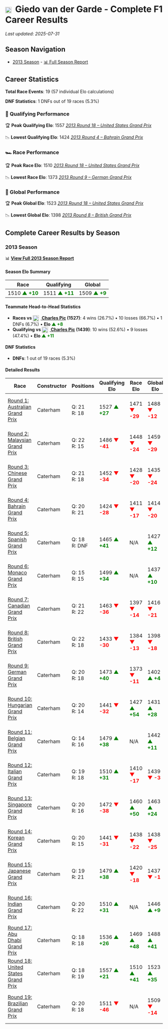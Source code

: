 # <img src="https://upload.wikimedia.org/wikipedia/commons/2/20/Flag_of_the_Netherlands.svg" alt="Netherlands" width="20" height="auto" style="vertical-align: middle; margin-right: 5px;" onerror="this.outerHTML='🇳🇱'; this.style.marginRight='5px';"/> Giedo van der Garde - Complete F1 Career Results

*Last updated: 2025-07-31*

## Season Navigation

- [2013 Season](#2013-season) - [📊 Full Season Report](../seasons/2013-season-report)

## Career Statistics

**Total Race Events**: 19 (57 individual Elo calculations)

**DNF Statistics**: 1 DNFs out of 19 races (5.3%)

### 🏁 Qualifying Performance

🏆 **Peak Qualifying Elo**: 1557
   *[2013 Round 18 – United States Grand Prix](../seasons/2013-season-report#round-18-united-states-grand-prix)*

📉 **Lowest Qualifying Elo**: 1424
   *[2013 Round 4 – Bahrain Grand Prix](../seasons/2013-season-report#round-4-bahrain-grand-prix)*

### 🏎️ Race Performance

🏆 **Peak Race Elo**: 1510
   *[2013 Round 18 – United States Grand Prix](../seasons/2013-season-report#round-18-united-states-grand-prix)*

📉 **Lowest Race Elo**: 1373
   *[2013 Round 9 – German Grand Prix](../seasons/2013-season-report#round-9-german-grand-prix)*

### 🌟 Global Performance

🏆 **Peak Global Elo**: 1523
   *[2013 Round 18 – United States Grand Prix](../seasons/2013-season-report#round-18-united-states-grand-prix)*

📉 **Lowest Global Elo**: 1398
   *[2013 Round 8 – British Grand Prix](../seasons/2013-season-report#round-8-british-grand-prix)*


## Complete Career Results by Season

### 2013 Season

📊 **[View Full 2013 Season Report](../seasons/2013-season-report)**

#### Season Elo Summary

| Race | Qualifying | Global |
|------|------------|--------|
| 1510 **<span style="color: green;">▲ +10</span>** | 1511 **<span style="color: green;">▲ +11</span>** | 1509 **<span style="color: green;">▲ +9</span>** |

#### Teammate Head-to-Head Statistics

- **Races vs [<img src="https://upload.wikimedia.org/wikipedia/commons/c/c3/Flag_of_France.svg" alt="France" width="20" height="auto" style="vertical-align: middle; margin-right: 5px;" onerror="this.outerHTML='🇫🇷'; this.style.marginRight='5px';"/> Charles Pic](charles-pic) (1527)**: 4 wins (26.7%) • 10 losses (66.7%) • 1 DNFs (6.7%) • **Elo **<span style="color: green;">▲ +8</span>****
- **Qualifying vs [<img src="https://upload.wikimedia.org/wikipedia/commons/c/c3/Flag_of_France.svg" alt="France" width="20" height="auto" style="vertical-align: middle; margin-right: 5px;" onerror="this.outerHTML='🇫🇷'; this.style.marginRight='5px';"/> Charles Pic](charles-pic) (1439)**: 10 wins (52.6%) • 9 losses (47.4%) • **Elo <span style="color: green;">▲ +11</span>**

#### DNF Statistics

- **DNFs**: 1 out of 19 races (5.3%)

#### Detailed Results

| Race | Constructor | Positions | Qualifying Elo | Race Elo | Global Elo | Teammate |
|------|-------------|-----------|----------------|----------|------------|----------|
| [Round 1: Australian Grand Prix](../seasons/2013-season-report#round-1-australian-grand-prix) | Caterham | Q: 21<br/>R: 18 | 1527 **<span style="color: green;">▲ +27</span>** | 1471 **<span style="color: red;">▼ -29</span>** | 1488 **<span style="color: red;">▼ -12</span>** | [<img src="https://upload.wikimedia.org/wikipedia/commons/c/c3/Flag_of_France.svg" alt="France" width="20" height="auto" style="vertical-align: middle; margin-right: 5px;" onerror="this.outerHTML='🇫🇷'; this.style.marginRight='5px';"/> Charles Pic](charles-pic)<br/>Q: 22<br/>R: 16 |
| [Round 2: Malaysian Grand Prix](../seasons/2013-season-report#round-2-malaysian-grand-prix) | Caterham | Q: 22<br/>R: 15 | 1486 **<span style="color: red;">▼ -41</span>** | 1448 **<span style="color: red;">▼ -24</span>** | 1459 **<span style="color: red;">▼ -29</span>** | [<img src="https://upload.wikimedia.org/wikipedia/commons/c/c3/Flag_of_France.svg" alt="France" width="20" height="auto" style="vertical-align: middle; margin-right: 5px;" onerror="this.outerHTML='🇫🇷'; this.style.marginRight='5px';"/> Charles Pic](charles-pic)<br/>Q: 20<br/>R: 14 |
| [Round 3: Chinese Grand Prix](../seasons/2013-season-report#round-3-chinese-grand-prix) | Caterham | Q: 21<br/>R: 18 | 1452 **<span style="color: red;">▼ -34</span>** | 1428 **<span style="color: red;">▼ -20</span>** | 1435 **<span style="color: red;">▼ -24</span>** | [<img src="https://upload.wikimedia.org/wikipedia/commons/c/c3/Flag_of_France.svg" alt="France" width="20" height="auto" style="vertical-align: middle; margin-right: 5px;" onerror="this.outerHTML='🇫🇷'; this.style.marginRight='5px';"/> Charles Pic](charles-pic)<br/>Q: 20<br/>R: 16 |
| [Round 4: Bahrain Grand Prix](../seasons/2013-season-report#round-4-bahrain-grand-prix) | Caterham | Q: 20<br/>R: 21 | 1424 **<span style="color: red;">▼ -28</span>** | 1411 **<span style="color: red;">▼ -17</span>** | 1414 **<span style="color: red;">▼ -20</span>** | [<img src="https://upload.wikimedia.org/wikipedia/commons/c/c3/Flag_of_France.svg" alt="France" width="20" height="auto" style="vertical-align: middle; margin-right: 5px;" onerror="this.outerHTML='🇫🇷'; this.style.marginRight='5px';"/> Charles Pic](charles-pic)<br/>Q: 18<br/>R: 17 |
| [Round 5: Spanish Grand Prix](../seasons/2013-season-report#round-5-spanish-grand-prix) | Caterham | Q: 18<br/>R: DNF | 1465 **<span style="color: green;">▲ +41</span>** | N/A | 1427 **<span style="color: green;">▲ +12</span>** | [<img src="https://upload.wikimedia.org/wikipedia/commons/c/c3/Flag_of_France.svg" alt="France" width="20" height="auto" style="vertical-align: middle; margin-right: 5px;" onerror="this.outerHTML='🇫🇷'; this.style.marginRight='5px';"/> Charles Pic](charles-pic)<br/>Q: 22<br/>R: 17 |
| [Round 6: Monaco Grand Prix](../seasons/2013-season-report#round-6-monaco-grand-prix) | Caterham | Q: 15<br/>R: 15 | 1499 **<span style="color: green;">▲ +34</span>** | N/A | 1437 **<span style="color: green;">▲ +10</span>** | [<img src="https://upload.wikimedia.org/wikipedia/commons/c/c3/Flag_of_France.svg" alt="France" width="20" height="auto" style="vertical-align: middle; margin-right: 5px;" onerror="this.outerHTML='🇫🇷'; this.style.marginRight='5px';"/> Charles Pic](charles-pic)<br/>Q: 18<br/>R: DNF |
| [Round 7: Canadian Grand Prix](../seasons/2013-season-report#round-7-canadian-grand-prix) | Caterham | Q: 21<br/>R: 22 | 1463 **<span style="color: red;">▼ -36</span>** | 1397 **<span style="color: red;">▼ -14</span>** | 1416 **<span style="color: red;">▼ -21</span>** | [<img src="https://upload.wikimedia.org/wikipedia/commons/c/c3/Flag_of_France.svg" alt="France" width="20" height="auto" style="vertical-align: middle; margin-right: 5px;" onerror="this.outerHTML='🇫🇷'; this.style.marginRight='5px';"/> Charles Pic](charles-pic)<br/>Q: 18<br/>R: 18 |
| [Round 8: British Grand Prix](../seasons/2013-season-report#round-8-british-grand-prix) | Caterham | Q: 22<br/>R: 18 | 1433 **<span style="color: red;">▼ -30</span>** | 1384 **<span style="color: red;">▼ -13</span>** | 1398 **<span style="color: red;">▼ -18</span>** | [<img src="https://upload.wikimedia.org/wikipedia/commons/c/c3/Flag_of_France.svg" alt="France" width="20" height="auto" style="vertical-align: middle; margin-right: 5px;" onerror="this.outerHTML='🇫🇷'; this.style.marginRight='5px';"/> Charles Pic](charles-pic)<br/>Q: 18<br/>R: 15 |
| [Round 9: German Grand Prix](../seasons/2013-season-report#round-9-german-grand-prix) | Caterham | Q: 20<br/>R: 18 | 1473 **<span style="color: green;">▲ +40</span>** | 1373 **<span style="color: red;">▼ -11</span>** | 1402 **<span style="color: green;">▲ +4</span>** | [<img src="https://upload.wikimedia.org/wikipedia/commons/c/c3/Flag_of_France.svg" alt="France" width="20" height="auto" style="vertical-align: middle; margin-right: 5px;" onerror="this.outerHTML='🇫🇷'; this.style.marginRight='5px';"/> Charles Pic](charles-pic)<br/>Q: 22<br/>R: 17 |
| [Round 10: Hungarian Grand Prix](../seasons/2013-season-report#round-10-hungarian-grand-prix) | Caterham | Q: 20<br/>R: 14 | 1441 **<span style="color: red;">▼ -32</span>** | 1427 **<span style="color: green;">▲ +54</span>** | 1431 **<span style="color: green;">▲ +28</span>** | [<img src="https://upload.wikimedia.org/wikipedia/commons/c/c3/Flag_of_France.svg" alt="France" width="20" height="auto" style="vertical-align: middle; margin-right: 5px;" onerror="this.outerHTML='🇫🇷'; this.style.marginRight='5px';"/> Charles Pic](charles-pic)<br/>Q: 19<br/>R: 15 |
| [Round 11: Belgian Grand Prix](../seasons/2013-season-report#round-11-belgian-grand-prix) | Caterham | Q: 14<br/>R: 16 | 1479 **<span style="color: green;">▲ +38</span>** | N/A | 1442 **<span style="color: green;">▲ +11</span>** | [<img src="https://upload.wikimedia.org/wikipedia/commons/c/c3/Flag_of_France.svg" alt="France" width="20" height="auto" style="vertical-align: middle; margin-right: 5px;" onerror="this.outerHTML='🇫🇷'; this.style.marginRight='5px';"/> Charles Pic](charles-pic)<br/>Q: 22<br/>R: DNF |
| [Round 12: Italian Grand Prix](../seasons/2013-season-report#round-12-italian-grand-prix) | Caterham | Q: 19<br/>R: 18 | 1510 **<span style="color: green;">▲ +31</span>** | 1410 **<span style="color: red;">▼ -17</span>** | 1439 **<span style="color: red;">▼ -3</span>** | [<img src="https://upload.wikimedia.org/wikipedia/commons/c/c3/Flag_of_France.svg" alt="France" width="20" height="auto" style="vertical-align: middle; margin-right: 5px;" onerror="this.outerHTML='🇫🇷'; this.style.marginRight='5px';"/> Charles Pic](charles-pic)<br/>Q: 20<br/>R: 17 |
| [Round 13: Singapore Grand Prix](../seasons/2013-season-report#round-13-singapore-grand-prix) | Caterham | Q: 20<br/>R: 16 | 1472 **<span style="color: red;">▼ -38</span>** | 1460 **<span style="color: green;">▲ +50</span>** | 1463 **<span style="color: green;">▲ +24</span>** | [<img src="https://upload.wikimedia.org/wikipedia/commons/c/c3/Flag_of_France.svg" alt="France" width="20" height="auto" style="vertical-align: middle; margin-right: 5px;" onerror="this.outerHTML='🇫🇷'; this.style.marginRight='5px';"/> Charles Pic](charles-pic)<br/>Q: 19<br/>R: 19 |
| [Round 14: Korean Grand Prix](../seasons/2013-season-report#round-14-korean-grand-prix) | Caterham | Q: 20<br/>R: 15 | 1441 **<span style="color: red;">▼ -31</span>** | 1438 **<span style="color: red;">▼ -22</span>** | 1438 **<span style="color: red;">▼ -25</span>** | [<img src="https://upload.wikimedia.org/wikipedia/commons/c/c3/Flag_of_France.svg" alt="France" width="20" height="auto" style="vertical-align: middle; margin-right: 5px;" onerror="this.outerHTML='🇫🇷'; this.style.marginRight='5px';"/> Charles Pic](charles-pic)<br/>Q: 19<br/>R: 14 |
| [Round 15: Japanese Grand Prix](../seasons/2013-season-report#round-15-japanese-grand-prix) | Caterham | Q: 19<br/>R: 21 | 1479 **<span style="color: green;">▲ +38</span>** | 1420 **<span style="color: red;">▼ -18</span>** | 1437 **<span style="color: red;">▼ -1</span>** | [<img src="https://upload.wikimedia.org/wikipedia/commons/c/c3/Flag_of_France.svg" alt="France" width="20" height="auto" style="vertical-align: middle; margin-right: 5px;" onerror="this.outerHTML='🇫🇷'; this.style.marginRight='5px';"/> Charles Pic](charles-pic)<br/>Q: 20<br/>R: 18 |
| [Round 16: Indian Grand Prix](../seasons/2013-season-report#round-16-indian-grand-prix) | Caterham | Q: 20<br/>R: 22 | 1510 **<span style="color: green;">▲ +31</span>** | N/A | 1446 **<span style="color: green;">▲ +9</span>** | [<img src="https://upload.wikimedia.org/wikipedia/commons/c/c3/Flag_of_France.svg" alt="France" width="20" height="auto" style="vertical-align: middle; margin-right: 5px;" onerror="this.outerHTML='🇫🇷'; this.style.marginRight='5px';"/> Charles Pic](charles-pic)<br/>Q: 21<br/>R: DNF |
| [Round 17: Abu Dhabi Grand Prix](../seasons/2013-season-report#round-17-abu-dhabi-grand-prix) | Caterham | Q: 18<br/>R: 18 | 1536 **<span style="color: green;">▲ +26</span>** | 1469 **<span style="color: green;">▲ +48</span>** | 1488 **<span style="color: green;">▲ +41</span>** | [<img src="https://upload.wikimedia.org/wikipedia/commons/c/c3/Flag_of_France.svg" alt="France" width="20" height="auto" style="vertical-align: middle; margin-right: 5px;" onerror="this.outerHTML='🇫🇷'; this.style.marginRight='5px';"/> Charles Pic](charles-pic)<br/>Q: 19<br/>R: 19 |
| [Round 18: United States Grand Prix](../seasons/2013-season-report#round-18-united-states-grand-prix) | Caterham | Q: 18<br/>R: 19 | 1557 **<span style="color: green;">▲ +21</span>** | 1510 **<span style="color: green;">▲ +41</span>** | 1523 **<span style="color: green;">▲ +35</span>** | [<img src="https://upload.wikimedia.org/wikipedia/commons/c/c3/Flag_of_France.svg" alt="France" width="20" height="auto" style="vertical-align: middle; margin-right: 5px;" onerror="this.outerHTML='🇫🇷'; this.style.marginRight='5px';"/> Charles Pic](charles-pic)<br/>Q: 22<br/>R: 20 |
| [Round 19: Brazilian Grand Prix](../seasons/2013-season-report#round-19-brazilian-grand-prix) | Caterham | Q: 20<br/>R: 18 | 1511 **<span style="color: red;">▼ -46</span>** | N/A | 1509 **<span style="color: red;">▼ -14</span>** | [<img src="https://upload.wikimedia.org/wikipedia/commons/c/c3/Flag_of_France.svg" alt="France" width="20" height="auto" style="vertical-align: middle; margin-right: 5px;" onerror="this.outerHTML='🇫🇷'; this.style.marginRight='5px';"/> Charles Pic](charles-pic)<br/>Q: 18<br/>R: DNF |

